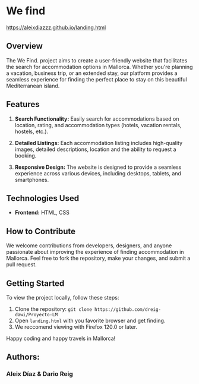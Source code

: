 # We find 
https://aleixdiazzz.github.io/landing.html

## Overview

The We Find. project aims to create a user-friendly website that facilitates the search for accommodation options in Mallorca. Whether you're planning a vacation, business trip, or an extended stay, our platform provides a seamless experience for finding the perfect place to stay on this beautiful Mediterranean island.

## Features

1. **Search Functionality:** Easily search for accommodations based on location, rating, and accommodation types (hotels, vacation rentals, hostels, etc.).

2. **Detailed Listings:** Each accommodation listing includes high-quality images, detailed descriptions, location and the ability to request a booking.

3. **Responsive Design:** The website is designed to provide a seamless experience across various devices, including desktops, tablets, and smartphones.


## Technologies Used

- **Frontend:** HTML, CSS

## How to Contribute

We welcome contributions from developers, designers, and anyone passionate about improving the experience of finding accommodation in Mallorca. Feel free to fork the repository, make your changes, and submit a pull request.

## Getting Started

To view the project locally, follow these steps:

1. Clone the repository: `git clone https://github.com/dreig-dawi/Proyecto-LM`
2. Open `landing.html` with you favorite browser and get finding.
3. We reccomend viewing with Firefox 120.0 or later.

Happy coding and happy travels in Mallorca!


## Authors:
### Aleix Díaz & Dario Reig
